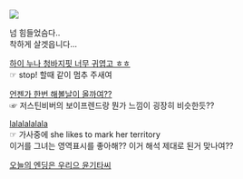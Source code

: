#  

![](https://upload2.inven.co.kr/upload/2015/12/16/bbs/i13201890890.jpg)    

넘 힘들었슴다..  
착하게 살겟읍니다...  

 [하이 누나 청바지핏 너무 귀엽고 ㅎㅎ ](https://youtu.be/NC5lqY0xSp4)  
 ☞ stop! 할때 같이 멈추 주새여  
   
 [언젠가 한번 해볼날이 올까여??](https://youtu.be/adiKeNfK1Mc)  
 ☞ 저스틴비버의 보이프렌드랑 뭔가 느낌이 굉장히 비슷한듯??

 [lalalalalala](https://youtu.be/TgUo2q1VK7E)  
 ☞ 가사중에 she likes to mark her territory   
 이거를 그녀는 영역표시를 좋아해?? 이거 해석 제대로 된거 맞나여??
 
 [오늘의 엔딩은 우리으 윤기타씨](https://youtu.be/Lm5pklfk7MQ)

 
